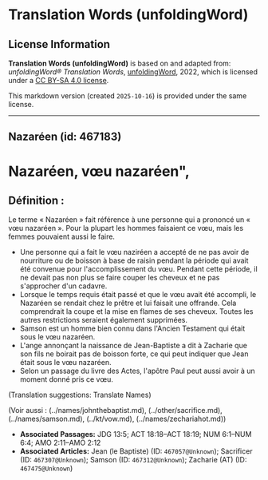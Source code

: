 # Translation Words (unfoldingWord)

## License Information

**Translation Words (unfoldingWord)** is based on and adapted from: _unfoldingWord® Translation Words_, [unfoldingWord](https://unfoldingword.org/utw), 2022, which is licensed under a [CC BY-SA 4.0 license](https://creativecommons.org/licenses/by-sa/4.0/legalcode.en).

This markdown version (created `2025-10-16`) is provided under the same license.



--------------------------------

## Nazaréen (id: 467183)

Nazaréen, vœu nazaréen",
========================

Définition :
------------

Le terme « Nazaréen » fait référence à une personne qui a prononcé un « vœu nazaréen ». Pour la plupart les hommes faisaient ce vœu, mais les femmes pouvaient aussi le faire.

* Une personne qui a fait le vœu naziréen a accepté de ne pas avoir de nourriture ou de boisson à base de raisin pendant la période qui avait été convenue pour l'accomplissement du vœu. Pendant cette période, il ne devait pas non plus se faire couper les cheveux et ne pas s'approcher d'un cadavre.
* Lorsque le temps requis était passé et que le vœu avait été accompli, le Nazaréen se rendait chez le prêtre et lui faisait une offrande. Cela comprendrait la coupe et la mise en flames de ses cheveux. Toutes les autres restrictions seraient également supprimées.
* Samson est un homme bien connu dans l'Ancien Testament qui était sous le vœu nazaréen.
* L'ange annonçant la naissance de Jean\-Baptiste a dit à Zacharie que son fils ne boirait pas de boisson forte, ce qui peut indiquer que Jean était sous le vœu nazaréen.
* Selon un passage du livre des Actes, l'apôtre Paul peut aussi avoir à un moment donné pris ce vœu.

(Translation suggestions: Translate Names)

(Voir aussi : (../names/johnthebaptist.md), (../other/sacrifice.md), (../names/samson.md), (../kt/vow.md), (../names/zechariahot.md))

* **Associated Passages:** JDG 13:5; ACT 18:18–ACT 18:19; NUM 6:1–NUM 6:4; AMO 2:11–AMO 2:12
* **Associated Articles:** Jean (le Baptiste) (ID: `467057@Unknown`); Sacrificer (ID: `467307@Unknown`); Samson (ID: `467312@Unknown`); Zacharie (AT) (ID: `467475@Unknown`)

